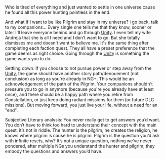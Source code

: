 Who is tired of everything and just wanted to settle in one universe cause he found all this power hunting pointless in the end.

And what if I want to be like Pilgrim and stay in my universe? I go back, talk to my companions... Every single one tells me that they know, sooner or later I'll leave everyone behind and go through [Unity](Main%20Quest/Unity.md). I even tell my wife Andreja that she is all I need and I don't want to go. But she totally dismisses me and doesn't want to believe me. It's the same thing after completing each faction quest. They all have a preset preference that the game deems as right choice. Going through the [Unity](Main%20Quest/Unity.md) is something the game wants you to do.

Settling down: If you choose to not pursue power or step away from the [Unity](Main%20Quest/Unity.md), the game should have another story path/denouement (not conclusion) as long as you're already in NG+. This would be an acknowledgement of the path of the Pilgrim. Your companions shouldn't pressure you to go in anymore (because you're you already have at least once), and there should be a happy path where you retire from Constellation, or just keep doing radiant missions for them (or future DLC missions). But moving forward, you just live your life, without a need for an "end".

Subjective Literary analysis: You never really get to get answers you’d want. You don’t have to think too hard to understand their concept with the main quest, it’s not in riddle. The hunter is the pilgrim, he creates the religion, he knows where pilgrim is cause he is pilgrim. Pilgrim is the question you’d ask with infinite resets, why? It’s not a unique question, nothing we’ve never pondered, after multiple NGs you understand the hunter and pilgrim, they embody the questions and answers you’d have.